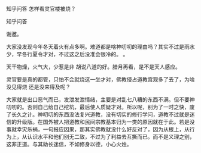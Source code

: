  
 知乎问答 怎样看灵官楼被烧？ 
 
 
 
 
 
 知乎问答 
 
 

 

 谢邀。 

 大家没发现今年冬天着火有点多啊。难道都是啥神叨叨的理由吗？其实不过是雨水少，早冬行夏令才对，不过这之后没准会很冷的。 。 

 天干物燥，火气大，少惹是非 胡说八道的好。腊月再看，是不是天人感应。 

 灵官要是真的都管，只怕不会就烧这一坐才对，佛教侵占道教宫观多了去了，为啥没见得烧 还是没来得及呢？ 

 大家就是出口恶气而已，发泄发泄情绪，主要是对乱七八糟的东西不满。但不要神叨叨的。否则自己给自己挖坑，最后使人质疑才对。所以呢，别为了一时之快，废了长久之计。神叨叨的东西没法复兴道教，没有切实的修行学问，道教不过就是迷信的升级版。在国外被人把道教和民间宗教基本归为一类的原因就在于此。若是没事就幸灾乐祸，一句报应因果，那其实佛教就没什么好反对了，因为从根上，从行为上，从认识水平和他们别无二致，不过为了利益去互撕而已。而不是义理之别，这非正道。与其助长迷信，不如修身以德，小心火烛。 